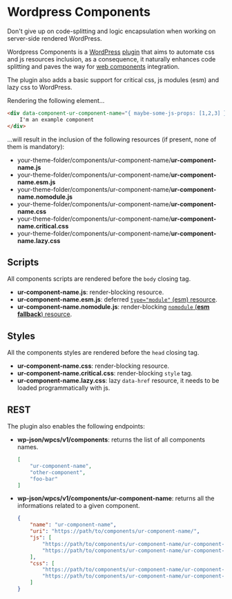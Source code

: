 # Wordpress Components

Don't give up on code-splitting and logic encapsulation when working on server-side rendered WordPress.

Wordpress Components is a [WordPress](https://wordpress.com/it) [plugin](https://wordpress.org/support/article/managing-plugins/) that aims to automate css and js resources inclusion, as a consequence, it naturally enhances code splitting and paves the way for [web components](https://developer.mozilla.org/en-US/docs/Web/Web_Components) integration.

The plugin also adds a basic support for critical css, js modules (esm) and lazy css to WordPress.

Rendering the following element...
```html
<div data-component-ur-component-name="{ maybe-some-js-props: [1,2,3] }">
    I'm an example component
</div>
```

...will result in the inclusion of the following resources (if present, none of them is mandatory):

* your-theme-folder/components/ur-component-name/**ur-component-name.js**
* your-theme-folder/components/ur-component-name/**ur-component-name.esm.js**
* your-theme-folder/components/ur-component-name/**ur-component-name.nomodule.js**
* your-theme-folder/components/ur-component-name/**ur-component-name.css**
* your-theme-folder/components/ur-component-name/**ur-component-name.critical.css**
* your-theme-folder/components/ur-component-name/**ur-component-name.lazy.css**

## Scripts
All components scripts are rendered before the `body` closing tag.

* **ur-component-name.js**: render-blocking resource.
* **ur-component-name.esm.js**: deferred [`type="module"` (esm) resource](https://developer.mozilla.org/en-US/docs/Web/JavaScript/Guide/Modules).
* **ur-component-name.nomodule.js**: render-blocking [`nomodule` (**esm fallback**) resource](https://developer.mozilla.org/en-US/docs/Web/HTML/Element/script#attr-nomodule).

## Styles
All the components styles are rendered before the `head` closing tag.

* **ur-component-name.css**: render-blocking resource.
* **ur-component-name.critical.css**: render-blocking `style` tag.
* **ur-component-name.lazy.css**: lazy `data-href` resource, it needs to be loaded programmatically with js.

## REST
The plugin also enables the following endpoints:
* **wp-json/wpcs/v1/components**: returns the list of all components names.
    ```json
    [
        "ur-component-name",
        "other-component",
        "foo-bar"
    ]
    ```
* **wp-json/wpcs/v1/components/ur-component-name**: returns all the informations related to a given component.
    ```json
    {
        "name": "ur-component-name",
        "uri": "https://path/to/components/ur-component-name/",
        "js": [
            "https://path/to/components/ur-component-name/ur-component-name.esm.js",
            "https://path/to/components/ur-component-name/ur-component-name.any.kind.of.suffix.js",
        ],
        "css": [
            "https://path/to/components/ur-component-name/ur-component-name.css",
            "https://path/to/components/ur-component-name/ur-component-name.any.kind.of.suffix.css"
        ]
    }
    ```
